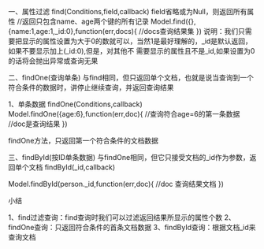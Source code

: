 一、属性过滤 find(Conditions,field,callback)
field省略或为Null，则返回所有属性
//返回只包含name、age两个键的所有记录
Model.find({},{name:1,age:1,_id:0},function(err,docs){
//docs查询结果集
})
说明：我们只需要把显示的属性设置为大于0的数就可以，当然1是最好理解的，_id是默认返回，如果不要显示加上(_id:0),但是，对其他不
需要显示的属性且不是_id,如果设置为0的话将会抛出异常或查询无果

二、findOne(查询单条)
与find相同，但只返回单个文档，也就是说当查询到一个符合条件的数据时，讲停止继续查询，并返回查询结果

1、单条数据 findOne(Conditions,callback)
Model.findOne({age:6},function(err,doc){
//查询符合age=6的第一条数据
//doc是查询结果
})

findOne方法，只返回第一个符合条件的文档数据

三、findById(按ID单条数据)
与findOne相同，但它只接受文档的_id作为参数，返回单个文档
findById(_id,callback)

Model.findById(person._id,function(err,doc){
//doc 查询结果文档
})

小结

1、find过滤查询：find查询时我们可以过滤返回结果所显示的属性个数
2、findOne查询：只返回符合条件的首条文档数据
3、findById查询：根据文档_id来查询文档





